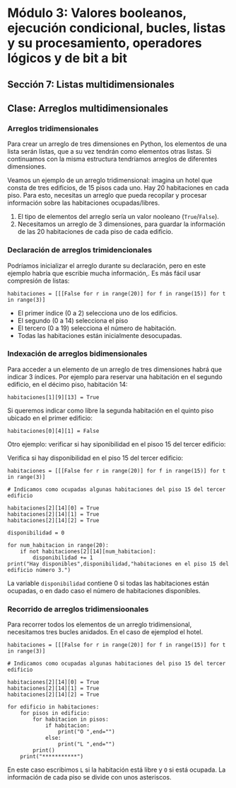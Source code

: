 # Módulo 3: Valores booleanos, ejecución condicional, bucles, listas y su procesamiento, operadores lógicos y de bit a bit
## Sección 7: Listas multidimensionales
## Clase: Arreglos multidimensionales

### Arreglos tridimensionales

Para crear un arreglo de tres dimensiones en Python, los elementos de una lista serán listas, que a su vez tendrán como elementos otras listas. Si continuamos con la misma estructura tendríamos arreglos de diferentes dimensiones.

Veamos un ejemplo de un arreglo tridimensional: imagina un hotel que consta de tres edificios, de 15 pisos cada uno. Hay 20 habitaciones en cada piso. Para esto, necesitas un arreglo que pueda recopilar y procesar información sobre las habitaciones ocupadas/libres.

1. El tipo de elementos del arreglo sería un valor nooleano (`True`/`False`).
2. Necesitamos un arreglo de 3 dimensiones, para guardar la información de las 20 habitaciones de cada piso de cada edificio.

### Declaración de arreglos trimidencionales

Podríamos inicializar el arreglo durante su declaración, pero en este ejemplo habría que escribie mucha información,. Es más fácil usar compresión de listas:

```
habitaciones = [[[False for r in range(20)] for f in range(15)] for t in range(3)]
```

* El primer índice (0 a 2) selecciona uno de los edificios.
* El segundo (0 a 14) selecciona el piso
* El tercero (0 a 19) selecciona el número de habitación. 
* Todas las habitaciones están inicialmente desocupadas.

### Indexación de arreglos bidimensionales

Para acceder a un elemento de un arreglo de tres dimensiones habrá que indicar 3 índices. Por ejemplo para reservar una habitación en  el segundo edificio, en el décimo piso, habitación 14:

```
habitaciones[1][9][13] = True
```

Si queremos indicar como libre la segunda habitación en el quinto piso ubicado en el primer edificio:

```
habitaciones[0][4][1] = False
```

Otro ejemplo: verificar si hay siponibilidad en el pisoo 15 del tercer edificio:



Verifica si hay disponibilidad en el piso 15 del tercer edificio:

```
habitaciones = [[[False for r in range(20)] for f in range(15)] for t in range(3)]

# Indicamos como ocupadas algunas habitaciones del piso 15 del tercer edificio

habitaciones[2][14][0] = True
habitaciones[2][14][1] = True
habitaciones[2][14][2] = True

disponibilidad = 0

for num_habitacion in range(20):
    if not habitaciones[2][14][num_habitacion]:
        disponibilidad += 1
print("Hay disponibles",disponibilidad,"habitaciones en el piso 15 del edificio número 3.")

```

La variable `disponibilidad` contiene 0 si todas las habitaciones están ocupadas, o en dado caso el número de habitaciones disponibles.

### Recorrido de arreglos tridimensioonales

Para recorrer todos los elementos de un arreglo tridimensional, necesitamos tres bucles anidados. En el caso de ejemplod el hotel.

```
habitaciones = [[[False for r in range(20)] for f in range(15)] for t in range(3)]

# Indicamos como ocupadas algunas habitaciones del piso 15 del tercer edificio

habitaciones[2][14][0] = True
habitaciones[2][14][1] = True
habitaciones[2][14][2] = True

for edificio in habitaciones:
    for pisos in edificio:
        for habitacion in pisos:
            if habitacion:
                print("O ",end="")
            else:
                print("L ",end="")
        print()
    print("***********")
```

En este caso escribimos `L` si la habitación está libre y `O` si está ocupada. La información de cada piso se divide con unos asteriscos.
